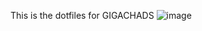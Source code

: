 This is the dotfiles for GIGACHADS
![image](https://github.com/user-attachments/assets/2ad0361c-b365-441f-ad89-ccc78534e591)

